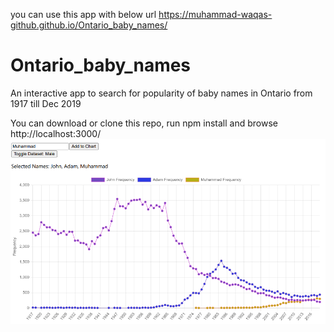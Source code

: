 you can use this app with below url
https://muhammad-waqas-github.github.io/Ontario_baby_names/

# Ontario_baby_names
An interactive app to search for popularity of baby names in Ontario from 1917 till Dec 2019

You can download or clone this repo, run npm install and browse http://localhost:3000/
![App Screenshot](names_ontario.PNG)
